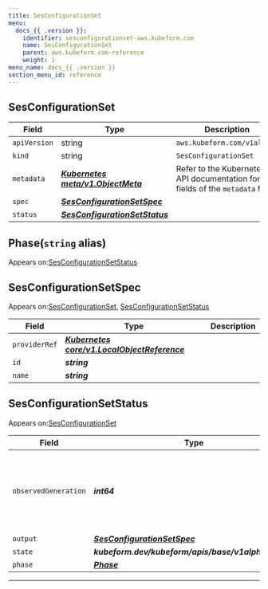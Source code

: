 ```yaml
---
title: SesConfigurationSet
menu:
  docs_{{ .version }}:
    identifier: sesconfigurationset-aws.kubeform.com
    name: SesConfigurationSet
    parent: aws.kubeform.com-reference
    weight: 1
menu_name: docs_{{ .version }}
section_menu_id: reference
---
```


## SesConfigurationSet
| Field | Type | Description |
| ------ | ----- | ----------- |
| `apiVersion` | string | `aws.kubeform.com/v1alpha1` |
|    `kind` | string | `SesConfigurationSet` |
| `metadata` | ***[Kubernetes meta/v1.ObjectMeta](https://kubernetes.io/docs/reference/generated/kubernetes-api/v1.13/#objectmeta-v1-meta)***|Refer to the Kubernetes API documentation for the fields of the `metadata` field.|
| `spec` | ***[SesConfigurationSetSpec](#sesconfigurationsetspec)***||
| `status` | ***[SesConfigurationSetStatus](#sesconfigurationsetstatus)***||
## Phase(`string` alias)

Appears on:[SesConfigurationSetStatus](#sesconfigurationsetstatus)

## SesConfigurationSetSpec

Appears on:[SesConfigurationSet](#sesconfigurationset), [SesConfigurationSetStatus](#sesconfigurationsetstatus)

| Field | Type | Description |
| ------ | ----- | ----------- |
| `providerRef` | ***[Kubernetes core/v1.LocalObjectReference](https://kubernetes.io/docs/reference/generated/kubernetes-api/v1.13/#localobjectreference-v1-core)***||
| `id` | ***string***||
| `name` | ***string***||
## SesConfigurationSetStatus

Appears on:[SesConfigurationSet](#sesconfigurationset)

| Field | Type | Description |
| ------ | ----- | ----------- |
| `observedGeneration` | ***int64***| ***(Optional)*** Resource generation, which is updated on mutation by the API Server.|
| `output` | ***[SesConfigurationSetSpec](#sesconfigurationsetspec)***| ***(Optional)*** |
| `state` | ***kubeform.dev/kubeform/apis/base/v1alpha1.State***| ***(Optional)*** |
| `phase` | ***[Phase](#phase)***| ***(Optional)*** |
---
